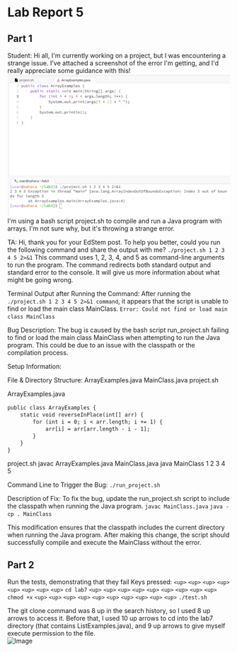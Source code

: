 # Lab Report 5

## Part 1

Student: Hi all, I'm currently working on a project, but I was encountering a strange issue. I've attached a screenshot of the error I'm getting, and I'd really appreciate some guidance with this!
 ![Image](bug.png)  
I'm using a bash script project.sh to compile and run a Java program with arrays. I'm not sure why, but it's throwing a strange error. 

TA: Hi, thank you for your EdStem post. To help you better, could you run the following command and share the output with me?
```./project.sh 1 2 3 4 5 2>&1```
This command uses 1, 2, 3, 4, and 5 as command-line arguments to run the program. The command redirects both standard output and standard error to the console. It will give us more information about what might be going wrong.

Terminal Output after Running the Command:
After running the ```./project.sh 1 2 3 4 5 2>&1 command```, it appears that the script is unable to find or load the main class MainClass.
```Error: Could not find or load main class MainClass```

Bug Description:
The bug is caused by the bash script run_project.sh failing to find or load the main class MainClass when attempting to run the Java program. This could be due to an issue with the classpath or the compilation process.

Setup Information:

File & Directory Structure:
ArrayExamples.java
MainClass.java
project.sh

ArrayExamples.java
```
public class ArrayExamples {
    static void reverseInPlace(int[] arr) {
        for (int i = 0; i < arr.length; i += 1) {
            arr[i] = arr[arr.length - i - 1];
        }
    }
}
```

project.sh
javac ArrayExamples.java MainClass.java
java MainClass 1 2 3 4 5

Command Line to Trigger the Bug:
```./run_project.sh```

Description of Fix:
To fix the bug, update the run_project.sh script to include the classpath when running the Java program.
```javac MainClass.java```
```java -cp . MainClass```

This modification ensures that the classpath includes the current directory when running the Java program. After making this change, the script should successfully compile and execute the MainClass without the error.

## Part 2
Run the tests, demonstrating that they fail
Keys pressed: ```<up>``` ```<up>``` ```<up>``` ```<up>``` ```<up>``` ```<up>``` ```<up>``` ```<up>``` ```cd lab7```
```<up>``` ```<up>``` ```<up>``` ```<up>``` ```<up>``` ```<up>``` ```<up>``` ```<up>``` ```<up>``` ```chmod +x```
```<up>``` ```<up>``` ```<up>``` ```<up>``` ```<up>``` ```<up>``` ```<up>``` ```<up>``` ```<up>``` ```<up>``` ```./test.sh```

The git clone command was 8 up in the search history, so I used 8 up arrows to access it. Before that, I used 10 up arrows to cd into the lab7 directory (that contains ListExamples.java), and 9 up arrows to give myself execute permission to the file.  
 ![Image](second.png)  
